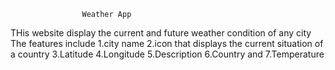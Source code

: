                     Weather App

THis website display the current and future weather condition of any city
The features include
1.city name
2.icon that displays the current situation of a country
3.Latitude
4.Longitude
5.Description
6.Country and
7.Temperature

